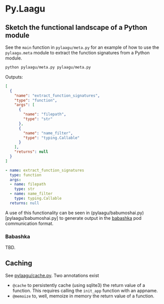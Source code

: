 # Py.Laagu


## Sketch the functional landscape of a Python module

See the `main` function in `pylaagu/meta.py` for an example of how to use the `pylaagu.meta` module to extract the function signatures from a Python module.

```bash
python pylaagu/meta.py pylaagu/meta.py
```

Outputs:
```json
[
  {
    "name": "extract_function_signatures",
    "type": "function",
    "args": [
      {
        "name": "filepath",
        "type": "str"
      },
      {
        "name": "name_filter",
        "type": "typing.Callable"
      }
    ],
    "returns": null
  }
]
```


```yaml
- name: extract_function_signatures
  type: function
  args:
  - name: filepath
    type: str
  - name: name_filter
    type: typing.Callable
  returns: null
```

A use of this functionality can be seen in (pylaagu/babumoshai.py)[pylaagu/babumoshai.py] to generate output in the [babashka](https://babashka.org/) pod communication format.

### Babashka
TBD.

## Caching
See [pylaagu/cache.py](pylaagu/cache.py). Two annotations exist
- `@cache` to persistently cache (using sqlite3) the return value of a function. This requires calling the `init_app` function with an appname.
- `@memoize` to, well, memoize in memory the return value of a function.
